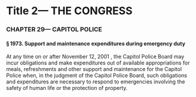 
# Title 2— THE CONGRESS
### CHAPTER 29— CAPITOL POLICE
#### § 1973. Support and maintenance expenditures during emergency duty

At any time on or after November 12, 2001 , the Capitol Police Board may incur obligations and make expenditures out of available appropriations for meals, refreshments and other support and maintenance for the Capitol Police when, in the judgment of the Capitol Police Board, such obligations and expenditures are necessary to respond to emergencies involving the safety of human life or the protection of property.
